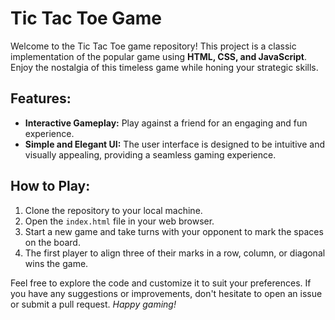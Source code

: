 # Tic Tac Toe Game

Welcome to the Tic Tac Toe game repository! This project is a classic implementation of the popular game using **HTML, CSS, and JavaScript**. Enjoy the nostalgia of this timeless game while honing your strategic skills.

## Features:

- **Interactive Gameplay:** Play against a friend for an engaging and fun experience.
- **Simple and Elegant UI:** The user interface is designed to be intuitive and visually appealing, providing a seamless gaming experience.

## How to Play:

1. Clone the repository to your local machine.
2. Open the `index.html` file in your web browser.
3. Start a new game and take turns with your opponent to mark the spaces on the board.
4. The first player to align three of their marks in a row, column, or diagonal wins the game.

Feel free to explore the code and customize it to suit your preferences. If you have any suggestions or improvements, don't hesitate to open an issue or submit a pull request. *Happy gaming!*
